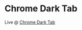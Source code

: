 # Chrome Dark Tab


Live @ [Chrome Dark Tab](https://chrome.google.com/webstore/detail/dark-tab/hennhogejmpcmcdpjbfhangpmngfnbkl?hl=en-US&gl=US)

